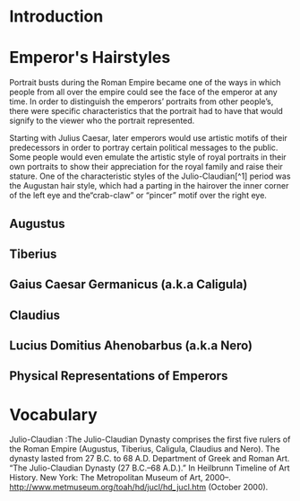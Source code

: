 # Introduction

# Emperor's Hairstyles
Portrait busts during the Roman Empire became one of the ways in which people from all over the empire could see the face of the emperor at any time. In order to distinguish the emperors’ portraits from other people’s, there were specific characteristics that the portrait had to have that would signify to the viewer who the portrait represented. 

Starting with Julius Caesar, later emperors would use artistic motifs of their predecessors in order to portray certain political messages to the public. Some people would even emulate the artistic style of royal portraits in their own portraits to show their appreciation for the royal family and raise their stature. One of the characteristic styles of the Julio-Claudian[^1] period was the Augustan hair style, which had a parting in the hairover the inner corner of the left eye and the“crab-claw” or “pincer” motif over the right eye.

## Augustus

## Tiberius

## Gaius Caesar Germanicus (a.k.a Caligula)

## Claudius

## Lucius Domitius Ahenobarbus (a.k.a Nero)

## Physical Representations of Emperors

# Vocabulary
Julio-Claudian
:The Julio-Claudian Dynasty comprises the first five rulers of the Roman Empire (Augustus, Tiberius, Caligula, Claudius and Nero). The dynasty lasted from 27 B.C. to 68 A.D. Department of Greek and Roman Art. “The Julio-Claudian Dynasty (27 B.C.–68 A.D.).” In Heilbrunn Timeline of Art History. New York: The Metropolitan Museum of Art, 2000–. http://www.metmuseum.org/toah/hd/jucl/hd_jucl.htm (October 2000).